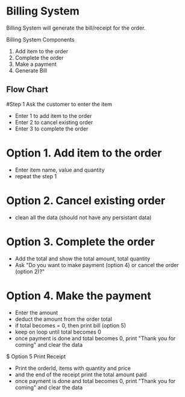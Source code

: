 # Billing System

Billing System will generate the bill/receipt for the order.

Billing System Components

1. Add item to the order
2. Complete the order
3. Make a payment
4. Generate Bill


## Flow Chart

#Step 1 Ask the customer to enter the item
  - Enter 1 to add item to the order
  - Enter 2 to cancel existing order
  - Enter 3 to complete the order


# Option 1. Add item to the order
 - Enter item name, value and quantity
 - repeat the step 1

# Option 2. Cancel existing order
  - clean all the data (should not have any persistant data)

# Option 3. Complete the order
  - Add the total and show the total amount, total quantity
  - Ask "Do you want to make payment (option 4) or cancel the order (option 2)?"

# Option 4. Make the payment
  - Enter the amount
  - deduct the amount from the order total
  - if total becomes = 0, then print bill (option 5)
  - keep on loop until total becomes 0
  - once payment is done and total becomes 0, print "Thank you for coming" and clear the data

$ Option 5 Print Receipt
 - Print the orderId, items with quantity and price
 - and the end of the receipt print the total amount paid
 - once payment is done and total becomes 0, print "Thank you for coming" and clear the data


